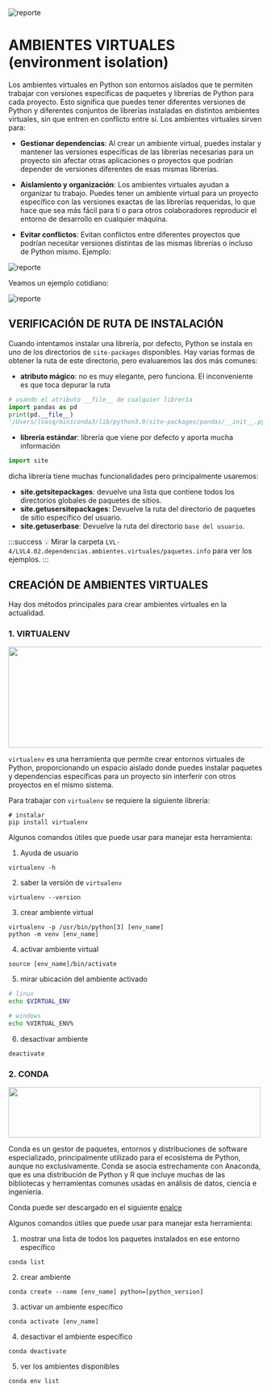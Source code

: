 <img src="https://i.postimg.cc/cCjTSn8r/ss-cumf.png" alt="reporte" border="0"/>



# **AMBIENTES VIRTUALES (environment isolation)**


Los ambientes virtuales en Python son entornos aislados que te permiten trabajar con versiones específicas de paquetes y librerías de Python para cada proyecto. Esto significa que puedes tener diferentes versiones de Python y diferentes conjuntos de librerías instaladas en distintos ambientes virtuales, sin que entren en conflicto entre sí. Los ambientes virtuales sirven para:

* **Gestionar dependencias**: Al crear un ambiente virtual, puedes instalar y mantener las versiones específicas de las librerías necesarias para un proyecto sin afectar otras aplicaciones o proyectos que podrían depender de versiones diferentes de esas mismas librerías.

* **Aislamiento y organización**: Los ambientes virtuales ayudan a organizar tu trabajo. Puedes tener un ambiente virtual para un proyecto específico con las versiones exactas de las librerías requeridas, lo que hace que sea más fácil para ti o para otros colaboradores reproducir el entorno de desarrollo en cualquier máquina.

* **Evitar conflictos**: Evitan conflictos entre diferentes proyectos que podrían necesitar versiones distintas de las mismas librerías o incluso de Python mismo. Ejemplo:


<img src="https://www.dataquest.io/wp-content/uploads/2022/01/python-virtual-envs1.webp" alt="reporte" border="0"/>

Veamos un ejemplo cotidiano:

<img src="https://i.postimg.cc/FzNMDWXd/virtualenvwindowsxample.png" alt="reporte" border="0"/>


## **VERIFICACIÓN DE RUTA DE INSTALACIÓN**

Cuando intentamos instalar una librería, por defecto, Python se instala en uno de los directorios de `site-packages` disponibles. Hay varias formas de obtener la ruta de este directorio, pero evaluaremos las dos más comunes:

* **atributo mágico**: no es muy elegante, pero funciona. El inconveniente es que toca depurar la ruta

```python 
# usando el atributo __file__ de cualquier librería
import pandas as pd
print(pd.__file__)
'/Users/lvasq/miniconda3/lib/python3.9/site-packages/pandas/__init__.py'
```

* **librería estándar**: librería que viene por defecto y aporta mucha información

```python 
import site
```

dicha librería tiene muchas funcionalidades pero principalmente usaremos:

* **site.getsitepackages**: devuelve una lista que contiene todos los directorios globales de paquetes de sitios.
* **site.getusersitepackages**: Devuelve la ruta del directorio de paquetes de sitio específico del usuario.
* **site.getuserbase**: Devuelve la ruta del directorio `base del usuario`.

:::success
:bulb: Mirar la carpeta `LVL-4/LVL4.02.dependencias.ambientes.virtuales/paquetes.info` para ver los ejemplos.
:::


## **CREACIÓN DE AMBIENTES VIRTUALES**


Hay dos métodos principales para crear ambientes virtuales en la actualidad.

### **1. VIRTUALENV**
<img src="https://blog.sakuragawa.moe/content/images/2020/02/1-sU0gbvQv7VwK8ic_sUHqUA.png" width="900" height="200">

`virtualenv` es una herramienta que permite crear entornos virtuales de Python, proporcionando un espacio aislado donde puedes instalar paquetes y dependencias específicas para un proyecto sin interferir con otros proyectos en el mismo sistema.

Para trabajar con `virtualenv` se requiere la siguiente librería:

```
# instalar
pip install virtualenv
```

Algunos comandos útiles que puede usar para manejar esta herramienta:



1. Ayuda de usuario

```
virtualenv -h
```

2. saber la versión de `virtualenv`

```
virtualenv --version
```

3. crear ambiente virtual

```
virtualenv -p /usr/bin/python[3] [env_name]
python -m venv [env_name]
```


4. activar ambiente virtual

```
source [env_name]/bin/activate 
```


5. mirar ubicación del ambiente activado

```bash
# linux
echo $VIRTUAL_ENV

# windows 
echo %VIRTUAL_ENV%
```


6. desactivar ambiente

```
deactivate
```

### **2. CONDA**

<img src="https://upload.wikimedia.org/wikipedia/commons/thumb/e/ea/Conda_logo.svg/2560px-Conda_logo.svg.png" width="500" height="100">


Conda es un gestor de paquetes, entornos y distribuciones de software especializado, principalmente utilizado para el ecosistema de Python, aunque no exclusivamente. Conda se asocia estrechamente con Anaconda, que es una distribución de Python y R que incluye muchas de las bibliotecas y herramientas comunes usadas en análisis de datos, ciencia e ingeniería.

Conda puede ser descargado en el siguiente [enalce](https://docs.conda.io/projects/conda/en/stable/user-guide/install/download.html)


Algunos comandos útiles que puede usar para manejar esta herramienta:



1. mostrar una lista de todos los paquetes instalados en ese entorno específico

```
conda list 
```


2. crear ambiente

```
conda create --name [env_name] python=[python_version]
```


3. activar un ambiente específico

```
conda activate [env_name]
```

4. desactivar el ambiente específico

```
conda deactivate
```

5. ver los ambientes disponibles
```
conda env list
```
